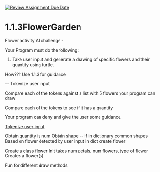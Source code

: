 [![Review Assignment Due Date](https://classroom.github.com/assets/deadline-readme-button-22041afd0340ce965d47ae6ef1cefeee28c7c493a6346c4f15d667ab976d596c.svg)](https://classroom.github.com/a/CH30njZ-)
# 1.1.3FlowerGarden

Flower activity 
AI challenge -

Your Program must do the following:
1. Take user input and generate a drawing of specific flowers and their quantity using turtle.

How???
Use 1.1.3 for guidance

-- Tokenize user input

Compare each of the tokens against a list with 5 flowers your program can draw

Compare each of the tokens to see if it has a quantity

Your program can deny and give the user some guidance.

  [Tokenize user input ](https://www.google.com)

  Obtain quantity is num
  Obtain shape -- if in dictionary common shapes
  Based on flower detected by user input in dict create flower

Create a class flower
Init takes num petals, num flowers, type of flower
Creates a flower(s)

Fun for different draw methods
